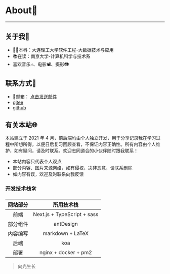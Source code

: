 # About🗿
<hr />

## 关于我🚀

* 👨‍💻本科：大连理工大学软件工程-大数据技术与应用
* 📚在读：南京大学-计算机科学与技术系
* 喜欢音乐🎶、电影📽、摄影📷

## 联系方式🤙

* 📧邮箱：  <a href="mailto:1571825323@qq.com" title="邮件">点击发送邮件</a>  
* <a target="_blank" rel="noopener noreferrer" href='https://gitee.com/foril' title="gitee">gitee</a>
* <a target="_blank" rel="noopener noreferrer" href='https://github.com/foriLLL' title="github">github</a>

## 有关本站🌐

本站建立于 2021 年 4 月，前后端均由个人独立开发，用于分享记录我在学习过程中所想所得，以便日后复习回顾查看，不保证内容正确性。所有内容由个人维护，如有疑问，请及时联系。欢迎志同道合的小伙伴随时跟我联系！  

* 本站内容只代表个人观点
* 部分内容、图片来源网络，如有侵权，决非恶意，请联系删除
* 如内容有误，欢迎及时联系向我反馈  

### 开发技术栈🛠  
|网站部分  |所用技术栈  |  
|:-----:|:----:|
|前端  |Next.js + TypeScript + sass|  
|部分组件  |antDesign  |  
|内容编写  |markdown + LaTeX |  
|后端  |koa  |  
|部署  | nginx + docker + pm2|

> 向光生长  
